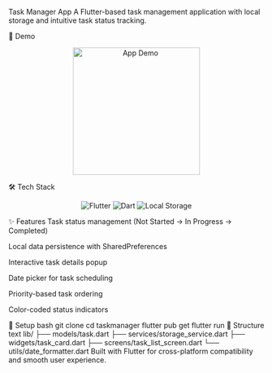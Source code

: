 Task Manager App
A Flutter-based task management application with local storage and intuitive task status tracking.

📱 Demo
<!-- Add your screenshots here --> <p align="center"> <img src="screenshots/app_demo.gif" width="250" alt="App Demo"/> </p>
🛠️ Tech Stack
<p align="center"> <img src="https://img.shields.io/badge/Flutter-02569B?style=for-the-badge&logo=flutter&logoColor=white" alt="Flutter"/> <img src="https://img.shields.io/badge/Dart-0175C2?style=for-the-badge&logo=dart&logoColor=white" alt="Dart"/> <img src="https://img.shields.io/badge/SharedPreferences-FF6B6B?style=for-the-badge&logo=database&logoColor=white" alt="Local Storage"/> </p>
✨ Features
Task status management (Not Started → In Progress → Completed)

Local data persistence with SharedPreferences

Interactive task details popup

Date picker for task scheduling

Priority-based task ordering

Color-coded status indicators

🚀 Setup
bash
git clone <repo-url>
cd taskmanager
flutter pub get
flutter run
📁 Structure
text
lib/
├── models/task.dart
├── services/storage_service.dart
├── widgets/task_card.dart
├── screens/task_list_screen.dart
└── utils/date_formatter.dart
Built with Flutter for cross-platform compatibility and smooth user experience.